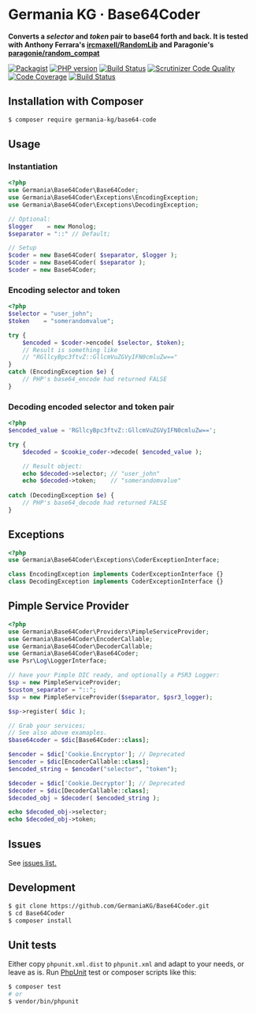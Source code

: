 # Germania KG · Base64Coder

**Converts a *selector* and *token* pair to base64 forth and back. It is tested with Anthony Ferrara's [ircmaxell/RandomLib](https://github.com/ircmaxell/RandomLib) and Paragonie's [paragonie/random_compat](https://github.com/paragonie/random_compat)**

[![Packagist](https://img.shields.io/packagist/v/germania-kg/base64-code.svg?style=flat)](https://packagist.org/packages/germania-kg/base64-code)
[![PHP version](https://img.shields.io/packagist/php-v/germania-kg/base64-code.svg)](https://packagist.org/packages/germania-kg/base64-code)
[![Build Status](https://img.shields.io/travis/GermaniaKG/Base64Coder.svg?label=Travis%20CI)](https://travis-ci.org/GermaniaKG/Base64Coder)
[![Scrutinizer Code Quality](https://scrutinizer-ci.com/g/GermaniaKG/Base64Coder/badges/quality-score.png?b=master)](https://scrutinizer-ci.com/g/GermaniaKG/Base64Coder/?branch=master)
[![Code Coverage](https://scrutinizer-ci.com/g/GermaniaKG/Base64Coder/badges/coverage.png?b=master)](https://scrutinizer-ci.com/g/GermaniaKG/Base64Coder/?branch=master)
[![Build Status](https://scrutinizer-ci.com/g/GermaniaKG/Base64Coder/badges/build.png?b=master)](https://scrutinizer-ci.com/g/GermaniaKG/Base64Coder/build-status/master)



## Installation with Composer

```bash
$ composer require germania-kg/base64-code
```


## Usage


### Instantiation
```php
<?php
use Germania\Base64Coder\Base64Coder;
use Germania\Base64Coder\Exceptions\EncodingException;
use Germania\Base64Coder\Exceptions\DecodingException;

// Optional:
$logger    = new Monolog;
$separator = "::" // Default;

// Setup
$coder = new Base64Coder( $separator, $logger );
$coder = new Base64Coder( $separator );
$coder = new Base64Coder;
```


### Encoding selector and token
```php
<?php
$selector = "user_john";
$token    = "somerandomvalue";

try {
	$encoded = $coder->encode( $selector, $token);
	// Result is something like
	// "RGllcyBpc3ftvZ::GllcmVuZGVyIFN0cmluZw=="
} 
catch (EncodingException $e) {
	// PHP's base64_encode had returned FALSE
}
```

### Decoding encoded selector and token pair

```php
<?php
$encoded_value = 'RGllcyBpc3ftvZ::GllcmVuZGVyIFN0cmluZw==';

try {
	$decoded = $cookie_coder->decode( $encoded_value );

	// Result object:
	echo $decoded->selector; // "user_john"
	echo $decoded->token;    // "somerandomvalue"
	
catch (DecodingException $e) {
	// PHP's base64_decode had returned FALSE
}

```

## Exceptions

```php
<?php
use Germania\Base64Coder\Exceptions\CoderExceptionInterface;

class EncodingException implements CoderExceptionInterface {}
class DecodingException implements CoderExceptionInterface {}
```

## Pimple Service Provider

```php
<?php
use Germania\Base64Coder\Providers\PimpleServiceProvider;
use Germania\Base64Coder\EncoderCallable;
use Germania\Base64Coder\DecoderCallable;
use Germania\Base64Coder\Base64Coder;
use Psr\Log\LoggerInterface;

// have your Pimple DIC ready, and optionally a PSR3 Logger:
$sp = new PimpleServiceProvider;
$custom_separator = "::";
$sp = new PimpleServiceProvider($separator, $psr3_logger);

$sp->register( $dic );

// Grab your services;
// See also above examaples.
$base64coder = $dic[Base64Coder::class];

$encoder = $dic['Cookie.Encryptor']; // Deprecated
$encoder = $dic[EncoderCallable::class];
$encoded_string = $encoder("selector", "token");

$decoder = $dic['Cookie.Decryptor']; // Deprecated
$decoder = $dic[DecoderCallable::class];
$decoded_obj = $decoder( $encoded_string );

echo $decoded_obj->selector;
echo $decoded_obj->token;

```

## Issues

See [issues list.][i0]

[i0]: https://github.com/GermaniaKG/Base64Coder/issues

## Development

```bash
$ git clone https://github.com/GermaniaKG/Base64Coder.git
$ cd Base64Coder
$ composer install
```

## Unit tests

Either copy `phpunit.xml.dist` to `phpunit.xml` and adapt to your needs, or leave as is. Run [PhpUnit](https://phpunit.de/) test or composer scripts like this:

```bash
$ composer test
# or
$ vendor/bin/phpunit
```


